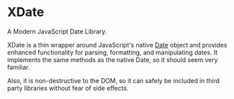 XDate
=====

A Modern JavaScript Date Library.

XDate is a thin wrapper around JavaScript's native
[Date](https://developer.mozilla.org/en/JavaScript/Reference/Global_Objects/Date)
object and provides enhanced functionality for parsing, formatting, and manipulating dates.
It implements the same methods as the native Date, so it should seem very familiar.

Also, it is non-destructive to the DOM, so it can safely be included in third party libraries
without fear of side effects.